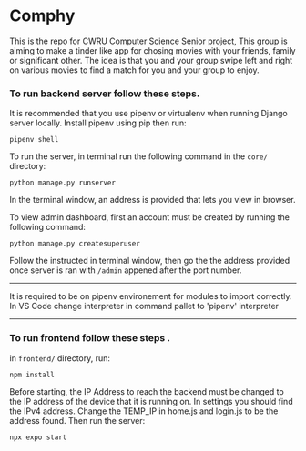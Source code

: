 # Comphy
This is the repo for CWRU Computer Science Senior project, This group is aiming to make a tinder like app for chosing movies with your friends, family or significant other. The idea is that you and your group swipe left and right on various movies to find a match for you and your group to enjoy.

### To run backend server follow these steps.

It is recommended that you use pipenv or virtualenv when running Django server locally. Install pipenv using pip then run:

`pipenv shell`

To run the server, in terminal run the following command in the `core/` directory:

`python manage.py runserver`

In the terminal window, an address is provided that lets you view in browser.

To view admin dashboard, first an account must be created by running the following command:

`python manage.py createsuperuser`

Follow the instructed in terminal window, then go the the address provided once server is ran with `/admin` appened after the port number.

***
It is required to be on pipenv environement for modules to import correctly. In VS Code change interpreter in command pallet to 'pipenv' interpreter
***

### To run frontend follow these steps .

in `frontend/` directory, run:

`npm install`

Before starting, the IP Address to reach the backend must be changed to the IP address of the device that it is running on. In settings you should find the IPv4 address. Change the TEMP_IP in home.js and login.js to be the address found. Then run the server:

`npx expo start`